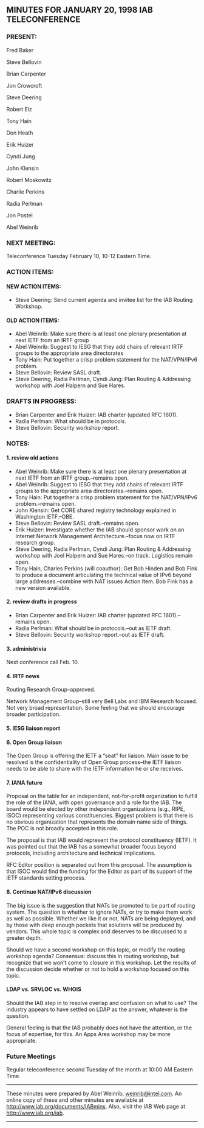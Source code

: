 
MINUTES FOR JANUARY 20, 1998 IAB TELECONFERENCE
-----------------------------------------------


### PRESENT:



 Fred Baker  

 Steve Bellovin  

 Brian Carpenter  

 Jon Crowcroft  

 Steve Deering  

 Robert Elz  

 Tony Hain  

 Don Heath  

 Erik Huizer  

 Cyndi Jung  

 John Klensin  

 Robert Moskowitz  

 Charlie Perkins  

 Radia Perlman  

 Jon Postel  

Abel Weinrib

### NEXT MEETING:



Teleconference Tuesday February 10, 10-12 Eastern Time.


### ACTION ITEMS:


#### NEW ACTION ITEMS:

+ Steve Deering: Send current agenda and invitee list for the IAB Routing Workshop.

#### OLD ACTION ITEMS:

+ Abel Weinrib: Make sure there is at least one plenary presentation at next IETF from an IRTF group
+ Abel Weinrib: Suggest to IESG that they add chairs of relevant IRTF groups to the appropriate area directorates
+ Tony Hain: Put together a crisp problem statement for the NAT/VPN/IPv6 problem.
+ Steve Bellovin: Review SASL draft.
+ Steve Deering, Radia Perlman, Cyndi Jung: Plan Routing & Addressing workshop with Joel Halpern and Sue Hares.


### DRAFTS IN PROGRESS:


* Brian Carpenter and Erik Huizer: IAB charter (updated RFC 1601).
* Radia Perlman: What should be in protocols.
* Steve Bellovin: Security workshop report.


### NOTES:


#### 1. review old actions

+ Abel Weinrib: Make sure there is at least one plenary presentation at next IETF from an IRTF group.–remains open.
+ Abel Weinrib: Suggest to IESG that they add chairs of relevant IRTF groups to the appropriate area directorates.–remains open.
+ Tony Hain: Put together a crisp problem statement for the NAT/VPN/IPv6 problem.–remains open.
+ John Klensin: Get CORE shared registry technology explained in Washington IETF.–OBE.
+ Steve Bellovin: Review SASL draft.–remains open.
+ Erik Huizer: Investigate whether the IAB should sponsor work on an Internet Network Management Architecture.–focus now on IRTF research group.
+ Steve Deering, Radia Perlman, Cyndi Jung: Plan Routing & Addressing workshop with Joel Halpern and Sue Hares.–on track. Logistics remain open.
+ Tony Hain, Charles Perkins (will coauthor): Get Bob Hinden and Bob Fink to produce a document articulating the technical value of IPv6 beyond large addresses.–combine with NAT issues Action Item. Bob Fink has a new version available.

#### 2. review drafts in progress

+ Brian Carpenter and Erik Huizer: IAB charter (updated RFC 1601).–remains open.
+ Radia Perlman: What should be in protocols.–out as IETF draft.
+ Steve Bellovin: Security workshop report.–out as IETF draft.

#### 3. administrivia

Next conference call Feb. 10.


#### 4. IRTF news

Routing Research Group–approved.


 Network Management Group–still very Bell Labs and IBM Research focused. Not very broad representation. Some feeling that we should encourage broader participation. 


#### 5. IESG liaison report


#### 6. Open Group liaison

The Open Group is offering the IETF a “seat” for liaison. Main issue to be resolved is the confidentiality of Open Group process–the IETF liaison needs to be able to share with the IETF information he or she receives.


#### 7. IANA future

Proposal on the table for an independent, not-for-profit organization to fulfill the role of the IANA, with open governance and a role for the IAB. The board would be elected by other independent organizations (e.g., RIPE, ISOC) representing various constituencies. Biggest problem is that there is no obvious organization that represents the domain name side of things. The POC is not broadly accepted in this role.


 The proposal is that IAB would represent the protocol constituency (IETF). It was pointed out that the IAB has a somewhat broader focus beyond protocols, including architecture and technical implications. 


 RFC Editor position is separated out from this proposal. The assumption is that ISOC would find the funding for the Editor as part of its support of the IETF standards setting process. 


#### 8. Continue NAT/IPv6 discussion

The big issue is the suggestion that NATs be promoted to be part of routing system. The question is whether to ignore NATs, or try to make them work as well as possible. Whether we like it or not, NATs are being deployed, and by those with deep enough pockets that solutions will be produced by vendors. This whole topic is complex and deserves to be discussed to a greater depth.


 Should we have a second workshop on this topic, or modify the routing workshop agenda? Consensus: discuss this in routing workshop, but recognize that we won’t come to closure in this workshop. Let the results of the discussion decide whether or not to hold a workshop focused on this topic. 


#### LDAP vs. SRVLOC vs. WHOIS

Should the IAB step in to resolve overlap and confusion on what to use? The industry appears to have settled on LDAP as the answer, whatever is the question.


 General feeling is that the IAB probably does not have the attention, or the focus of expertise, for this. An Apps Area workshop may be more appropriate.
 



### Future Meetings



Regular teleconference second Tuesday of the month at 10:00 AM Eastern Time.




---


These minutes were prepared by Abel Weinrib, weinrib@intel.com. An online copy of these and other minutes are available at http://www.iab.org/documents/IABmins. Also, visit the IAB Web page at http://www.iab.org/iab.




---


